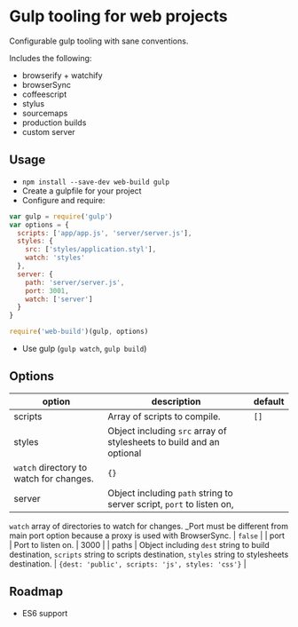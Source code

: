 # Gulp tooling for web projects

Configurable gulp tooling with sane conventions.

Includes the following:

* browserify + watchify
* browserSync
* coffeescript
* stylus
* sourcemaps
* production builds
* custom server

## Usage

* `npm install --save-dev web-build gulp`
* Create a gulpfile for your project
* Configure and require:

```js
var gulp = require('gulp')
var options = {
  scripts: ['app/app.js', 'server/server.js'],
  styles: {
    src: ['styles/application.styl'],
    watch: 'styles'
  },
  server: {
    path: 'server/server.js',
    port: 3001,
    watch: ['server']
  }
}

require('web-build')(gulp, options)
```

* Use gulp (`gulp watch`, `gulp build`)

## Options

| option | description | default |
|--------|-------------|---------|
| scripts | Array of scripts to compile. | `[]` |
| styles  | Object including `src` array of stylesheets to build and an optional
`watch` directory to watch for changes. | `{}` |
| server | Object including `path` string to server script, `port` to listen on,
`watch` array of directories to watch for changes. _Port must be different from
main port option because a proxy is used with BrowserSync. | `false` |
| port | Port to listen on. | 3000 |
| paths | Object including `dest` string to build destination, `scripts` string
to scripts destination, `styles` string to stylesheets destination. | `{dest:
'public', scripts: 'js', styles: 'css'}` |

## Roadmap

* ES6 support
